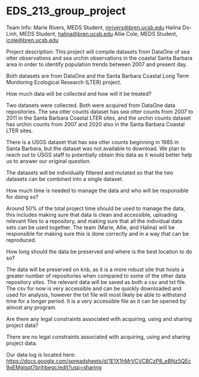 # EDS_213_group_project

Team Info:
Marie Rivers, MEDS Student, mrivers@bren.ucsb.edu
Halina Do-Linh, MEDS Student, halina@bren.ucsb.edu
Allie Cole, MEDS Student, icole@bren.ucsb.edu

Project description: This project will compile datasets from DataOne of sea otter observations and sea urchin observations in the coastal Santa Barbara area in order to identify population trends between 2007 and present day.

Both datasets are from DataOne and the Santa Barbara Coastal Long Term Monitoring Ecological Research (LTER) project.

How much data will be collected and how will it be treated?

Two datasets were collected. Both were acquired from DataOne data repositories. The sea otter counts dataset has sea otter counts from 2007 to 2011 in the Santa Barbara Coastal LTER sites, and the urchin counts dataset has urchin counts from 2007 and 2020 also in the Santa Barbara Coastal LTER sites. 

There is a USGS dataset that has sea otter counts beginning in 1985 in Santa Barbara, but the dataset was not available to download. We plan to reach out to USGS staff to potentially obtain this data as it would better help us to answer our original question.		

The datasets will be individually filtered and mutated so that the two datasets can be combined into a single dataset.

How much time is needed to manage the data and who will be responsible for doing so?

Around 50% of the total project time should be used to manage the data, this includes making sure that data is clean and accessible, uploading relevant files to a repository, and making sure that all the individual data sets can be used together. The team (Marie, Allie, and Halina) will be responsible for making sure this is done correctly and in a way that can be reproduced. 					
					
How long should the data be preserved and where is the best location to do so?

The data will be preserved on knb, as it is a more robust site that hosts a greater number of repositories when compared to some of the other data repository sites. The relevant data will be saved as both a csv and txt file. The csv for now is very accessible and can be quickly downloaded and used for analysis, however the txt file will most likely be able to withstand time for a longer period. It is a very accessible file as it can be opened by almost any program. 

Are there any legal constraints associated with acquiring, using and sharing project data?

There are no legal constraints associated with acquiring, using and sharing project data. 					
					
Our data log is located here: https://docs.google.com/spreadsheets/d/1E1X1hMrVCVCBCzP8_eBNz5QEc9xEMgIsqt7brjhbegc/edit?usp=sharing					
					